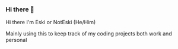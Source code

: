 ### Hi there 👋

Hi there I'm Eski or NotEski (He/Him)

Mainly using this to keep track of my coding projects both work and personal
